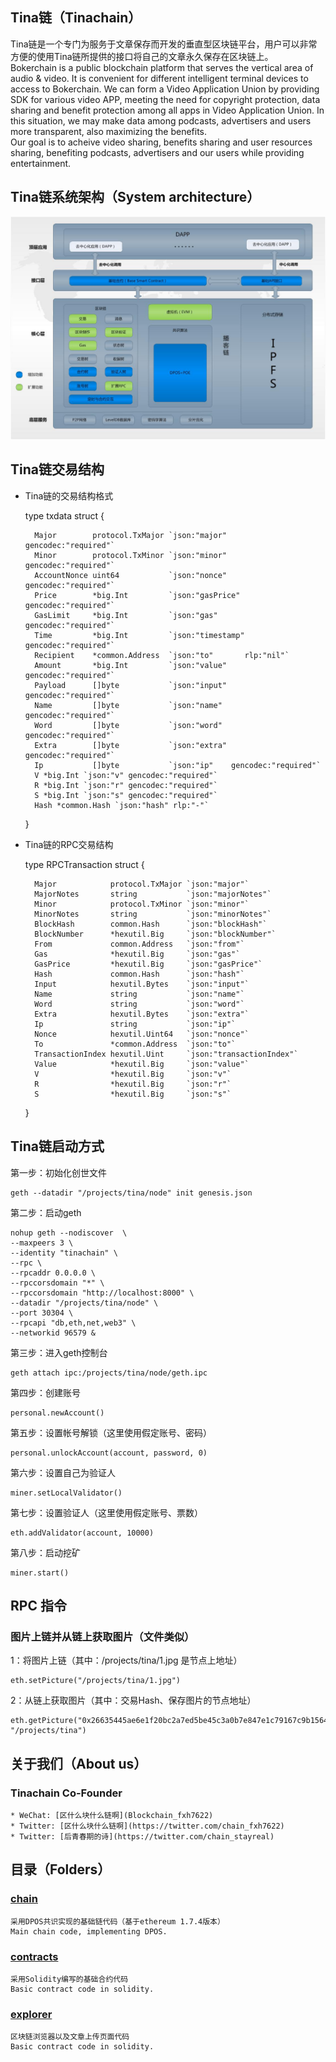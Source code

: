 
## Tina链（Tinachain）
Tina链是一个专门为服务于文章保存而开发的垂直型区块链平台，用户可以非常方便的使用Tina链所提供的接口将自己的文章永久保存在区块链上。<br/>
Bokerchain is a public blockchain platform that serves the vertical area of audio & video. It is convenient for different intelligent terminal devices to access to Bokerchain. We can form a Video Application Union by providing SDK for various video APP, meeting the need for copyright protection, data sharing and benefit protection among all apps in Video Application Union. In this situation, we may make data among podcasts, advertisers and users more transparent, also maximizing the benefits.<br/>
Our goal is to acheive video sharing, benefits sharing and user resources sharing, benefiting podcasts, advertisers and our users while providing entertainment.

## Tina链系统架构（System architecture）
![Image text](https://github.com/Tinachain/Tina/blob/master/image/Architecture.jpg)

## Tina链交易结构
* Tina链的交易结构格式

    type txdata struct {
    
        Major        protocol.TxMajor `json:"major"   gencodec:"required"`          
        Minor        protocol.TxMinor `json:"minor"   gencodec:"required"`          
        AccountNonce uint64           `json:"nonce"    gencodec:"required"`         
    	Price        *big.Int         `json:"gasPrice" gencodec:"required"`         
    	GasLimit     *big.Int         `json:"gas"      gencodec:"required"`         
    	Time         *big.Int         `json:"timestamp"        gencodec:"required"` 
    	Recipient    *common.Address  `json:"to"       rlp:"nil"`                   
    	Amount       *big.Int         `json:"value"    gencodec:"required"`         
    	Payload      []byte           `json:"input"    gencodec:"required"`         
    	Name         []byte           `json:"name"    gencodec:"required"`          
    	Word         []byte           `json:"word"    gencodec:"required"`          
    	Extra        []byte           `json:"extra"    gencodec:"required"`         
    	Ip           []byte           `json:"ip"    gencodec:"required"`            
    	V *big.Int `json:"v" gencodec:"required"`
    	R *big.Int `json:"r" gencodec:"required"`
    	S *big.Int `json:"s" gencodec:"required"`
    	Hash *common.Hash `json:"hash" rlp:"-"`
    }

* Tina链的RPC交易结构

    type RPCTransaction struct {
	
    	Major            protocol.TxMajor `json:"major"`
    	MajorNotes       string           `json:"majorNotes"`
    	Minor            protocol.TxMinor `json:"minor"`
    	MinorNotes       string           `json:"minorNotes"`
    	BlockHash        common.Hash      `json:"blockHash"`
    	BlockNumber      *hexutil.Big     `json:"blockNumber"`
    	From             common.Address   `json:"from"`
    	Gas              *hexutil.Big     `json:"gas"`
    	GasPrice         *hexutil.Big     `json:"gasPrice"`
    	Hash             common.Hash      `json:"hash"`
    	Input            hexutil.Bytes    `json:"input"`
    	Name             string           `json:"name"`
    	Word             string           `json:"word"`
    	Extra            hexutil.Bytes    `json:"extra"`
    	Ip               string           `json:"ip"`
    	Nonce            hexutil.Uint64   `json:"nonce"`
    	To               *common.Address  `json:"to"`
    	TransactionIndex hexutil.Uint     `json:"transactionIndex"`
    	Value            *hexutil.Big     `json:"value"`
    	V                *hexutil.Big     `json:"v"`
    	R                *hexutil.Big     `json:"r"`
    	S                *hexutil.Big     `json:"s"`
    }

## Tina链启动方式

第一步：初始化创世文件

    geth --datadir "/projects/tina/node" init genesis.json


第二步：启动geth

    nohup geth --nodiscover  \
    --maxpeers 3 \
    --identity "tinachain" \
    --rpc \
    --rpcaddr 0.0.0.0 \
    --rpccorsdomain "*" \
    --rpccorsdomain "http://localhost:8000" \
    --datadir "/projects/tina/node" \
    --port 30304 \
    --rpcapi "db,eth,net,web3" \
    --networkid 96579 &


第三步：进入geth控制台

    geth attach ipc:/projects/tina/node/geth.ipc

第四步：创建账号

    personal.newAccount()


第五步：设置帐号解锁（这里使用假定账号、密码）

    personal.unlockAccount(account, password, 0)

第六步：设置自己为验证人

    miner.setLocalValidator()

第七步：设置验证人（这里使用假定账号、票数）

    eth.addValidator(account, 10000)

第八步：启动挖矿

    miner.start()
	
	
## RPC 指令

### 图片上链并从链上获取图片（文件类似）

1：将图片上链（其中：/projects/tina/1.jpg 是节点上地址）

    eth.setPicture("/projects/tina/1.jpg")
	
2：从链上获取图片（其中：交易Hash、保存图片的节点地址）

    eth.getPicture("0x26635445ae6e1f20bc2a7ed5be45c3a0b7e847e1c79167c9b1564fe77ef72094", "/projects/tina")



## 关于我们（About us）

### Tinachain Co-Founder
	* WeChat: [区什么块什么链啊](Blockchain_fxh7622) 	
	* Twitter: [区什么块什么链啊](https://twitter.com/chain_fxh7622) 
	* Twitter: [后青春期的诗](https://twitter.com/chain_stayreal)


## 目录（Folders）

### [chain](https://github.com/Bokerchain/Boker/tree/master/chain)
    采用DPOS共识实现的基础链代码（基于ethereum 1.7.4版本）
    Main chain code, implementing DPOS.

### [contracts](https://github.com/Bokerchain/Boker/tree/master/contracts)
    采用Solidity编写的基础合约代码
    Basic contract code in solidity.

### [explorer](https://github.com/Bokerchain/Boker/tree/master/explorer)
    区块链浏览器以及文章上传页面代码
    Basic contract code in solidity.

